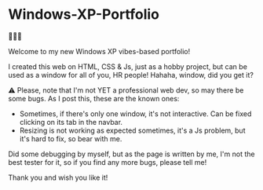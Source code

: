 # Windows-XP-Portfolio

🙋🙋🙋
 
 Welcome to my new Windows XP vibes-based portfolio!

I created this web on HTML, CSS & Js, just as a hobby project, but can be used as a window for all of you, HR people!
Hahaha, window, did you get it?

⚠️ Please, note that I'm not YET a professional web dev, so may there be some bugs.
As I post this, these are the known ones:
-  Sometimes, if there's only one window, it's not interactive. Can be fixed clicking on its tab in the navbar.
-  Resizing is not working as expected sometimes, it's a Js problem, but it's hard to fix, so bear with me.

  Did some debugging by myself, but as the page is written by me, I'm not the best tester for it, so
  if you find any more bugs, please tell me!

  Thank you and wish you like it!
